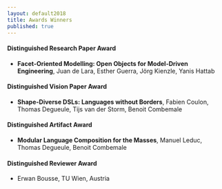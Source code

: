 ```yaml
---
layout: default2018
title: Awards Winners
published: true
---
```


#### Distinguished Research Paper Award

* **Facet-Oriented Modelling: Open Objects for Model-Driven Engineering**, Juan de Lara, Esther Guerra, Jörg Kienzle, Yanis Hattab
 
#### Distinguished Vision Paper Award

* **Shape-Diverse DSLs: Languages without Borders**, Fabien Coulon, Thomas Degueule, Tijs van der Storm, Benoit Combemale

#### Distinguished Artifact Award

* **Modular Language Composition for the Masses**, Manuel Leduc, Thomas Degueule, Benoit Combemale

#### Distinguished Reviewer Award

* Erwan Bousse, TU Wien, Austria

